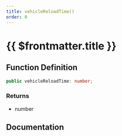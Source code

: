 ```yaml
---
title: vehicleReloadTime()
order: 0
---
```


# {{ $frontmatter.title }}

## Function Definition

```ts
public vehicleReloadTime: number;
```

### Returns

* number

## Documentation

<!--@include: ./parts/vehicleReloadTime.md-->
